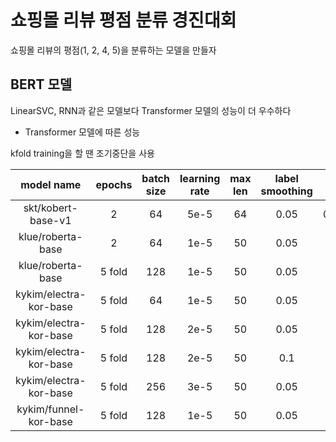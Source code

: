 # 쇼핑몰 리뷰 평점 분류 경진대회

쇼핑몰 리뷰의 평점(1, 2, 4, 5)을 분류하는 모델을 만들자

## BERT 모델

LinearSVC, RNN과 같은 모델보다 Transformer 모델의 성능이 더 우수하다

- Transformer 모델에 따른 성능

kfold training을 할 땐 조기중단을 사용

|model name|epochs|batch size|learning rate|max len|label smoothing|valid acc|public acc|
|:-:|:-:|:-:|:-:|:-:|:-:|:-:|:-:|
|skt/kobert-base-v1|2|64|5e-5|64|0.05|0.68631|0.68344|
|klue/roberta-base|2|64|1e-5|50|0.05|0.7054|0.68952|
|klue/roberta-base|5 fold|128|1e-5|50|0.05|0.6958|0.69568|
|kykim/electra-kor-base|5 fold|64|1e-5|50|0.05|0.7040|0.7064|
|kykim/electra-kor-base|5 fold|128|2e-5|50|0.05|0.7033|0.70872|
|kykim/electra-kor-base|5 fold|128|2e-5|50|0.1|0.7033|0.70544|
|kykim/electra-kor-base|5 fold|256|3e-5|50|0.05|0.7048|0.7048|
|kykim/funnel-kor-base|5 fold|128|1e-5|50|0.05|0.7017|0.7024|
